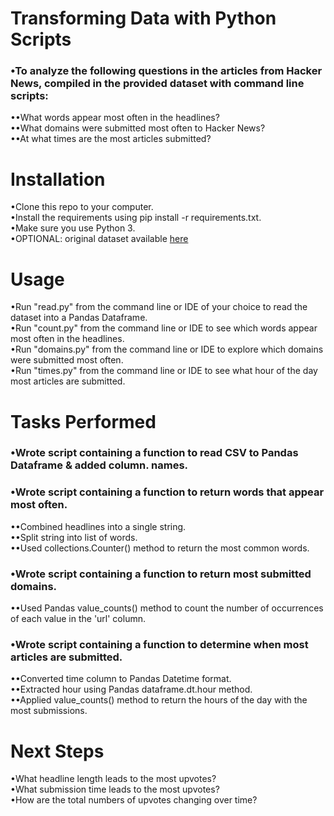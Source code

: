 # Transforming Data with Python Scripts
### •To analyze the following questions in the articles from Hacker News, compiled in the provided dataset with command line scripts:
••What words appear most often in the headlines?  
••What domains were submitted most often to Hacker News?  
••At what times are the most articles submitted?

# Installation
•Clone this repo to your computer.  
•Install the requirements using pip install -r requirements.txt.  
•Make sure you use Python 3.  
•OPTIONAL: original dataset available [here](https://github.com/arnauddri/hn)

# Usage
•Run "read.py" from the command line or IDE of your choice to read the dataset into a Pandas Dataframe.  
•Run "count.py" from the command line or IDE to see which words appear most often in the headlines.  
•Run "domains.py" from the command line or IDE to explore which domains were submitted most often.  
•Run "times.py" from the command line or IDE to see what hour of the day most articles are submitted.

# Tasks Performed
### •Wrote script containing a function to read CSV to Pandas Dataframe & added column. names.
### •Wrote script containing a function to return words that appear most often.
••Combined headlines into a single string.  
••Split string into list of words.  
••Used collections.Counter() method to return the most common words.
### •Wrote script containing a function to return most submitted domains.
••Used Pandas value_counts() method to count the number of occurrences of each value in the 'url' column.
### •Wrote script containing a function to determine when most articles are submitted.
••Converted time column to Pandas Datetime format.  
••Extracted hour using Pandas dataframe.dt.hour method.  
••Applied value_counts() method to return the hours of the day with the most submissions.

# Next Steps
•What headline length leads to the most upvotes?  
•What submission time leads to the most upvotes?  
•How are the total numbers of upvotes changing over time?
